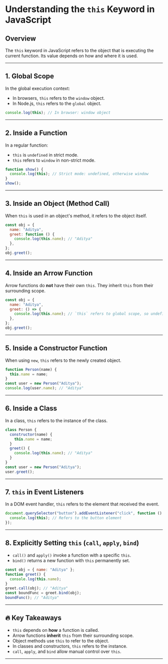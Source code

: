 # Understanding the `this` Keyword in JavaScript

## Overview

The `this` keyword in JavaScript refers to the object that is executing the current function. Its value depends on how and where it is used.

---

## 1. Global Scope

In the global execution context:

- In browsers, `this` refers to the `window` object.
- In Node.js, `this` refers to the `global` object.

```js
console.log(this); // In browser: window object
```

---

## 2. Inside a Function

In a regular function:

- `this` is `undefined` in strict mode.
- `this` refers to `window` in non-strict mode.

```js
function show() {
  console.log(this); // Strict mode: undefined, otherwise window
}
show();
```

---

## 3. Inside an Object (Method Call)

When `this` is used in an object's method, it refers to the object itself.

```js
const obj = {
  name: "Aditya",
  greet: function () {
    console.log(this.name); // "Aditya"
  },
};
obj.greet();
```

---

## 4. Inside an Arrow Function

Arrow functions do **not** have their own `this`. They inherit `this` from their surrounding scope.

```js
const obj = {
  name: "Aditya",
  greet: () => {
    console.log(this.name); // `this` refers to global scope, so undefined
  },
};
obj.greet();
```

---

## 5. Inside a Constructor Function

When using `new`, `this` refers to the newly created object.

```js
function Person(name) {
  this.name = name;
}
const user = new Person("Aditya");
console.log(user.name); // "Aditya"
```

---

## 6. Inside a Class

In a class, `this` refers to the instance of the class.

```js
class Person {
  constructor(name) {
    this.name = name;
  }
  greet() {
    console.log(this.name); // "Aditya"
  }
}
const user = new Person("Aditya");
user.greet();
```

---

## 7. `this` in Event Listeners

In a DOM event handler, `this` refers to the element that received the event.

```js
document.querySelector("button").addEventListener("click", function () {
  console.log(this); // Refers to the button element
});
```

---

## 8. Explicitly Setting `this` (`call`, `apply`, `bind`)

- `call()` and `apply()` invoke a function with a specific `this`.
- `bind()` returns a new function with `this` permanently set.

```js
const obj = { name: "Aditya" };
function greet() {
  console.log(this.name);
}
greet.call(obj); // "Aditya"
const boundFunc = greet.bind(obj);
boundFunc(); // "Aditya"
```

---

## 🔥 Key Takeaways

- `this` depends on **how** a function is called.
- Arrow functions **inherit** `this` from their surrounding scope.
- Object methods use `this` to refer to the object.
- In classes and constructors, `this` refers to the instance.
- `call`, `apply`, and `bind` allow manual control over `this`.

---
